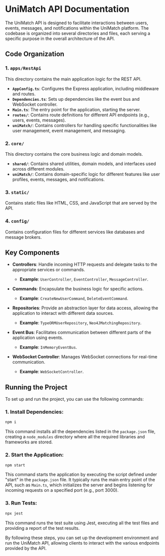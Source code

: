 # UniMatch API Documentation

The UniMatch API is designed to facilitate interactions between users, events, messages, and notifications within the UniMatch platform. The codebase is organized into several directories and files, each serving a specific purpose in the overall architecture of the API.

## Code Organization

### 1. `apps/RestApi`
This directory contains the main application logic for the REST API.

- **`AppConfig.ts`**: Configures the Express application, including middleware and routes.
- **`Dependencies.ts`**: Sets up dependencies like the event bus and WebSocket controller.
- **`Main.ts`**: The entry point for the application, starting the server.
- **`routes/`**: Contains route definitions for different API endpoints (e.g., users, events, messages).
- **`uniMatch/`**: Contains controllers for handling specific functionalities like user management, event management, and messaging.

### 2. `core/`
This directory contains the core business logic and domain models.

- **`shared/`**: Contains shared utilities, domain models, and interfaces used across different modules.
- **`uniMatch/`**: Contains domain-specific logic for different features like user profiles, events, messages, and notifications.

### 3. `static/`
Contains static files like HTML, CSS, and JavaScript that are served by the API.

### 4. `config/`
Contains configuration files for different services like databases and message brokers.

## Key Components

- **Controllers**: Handle incoming HTTP requests and delegate tasks to the appropriate services or commands.
    - **Example**: `UserController`, `EventController`, `MessageController`.

- **Commands**: Encapsulate the business logic for specific actions.
    - **Example**: `CreateNewUserCommand`, `DeleteEventCommand`.

- **Repositories**: Provide an abstraction layer for data access, allowing the application to interact with different data sources.
    - **Example**: `TypeORMUserRepository`, `Neo4JMatchingRepository`.

- **Event Bus**: Facilitates communication between different parts of the application using events.
    - **Example**: `InMemoryEventBus`.

- **WebSocket Controller**: Manages WebSocket connections for real-time communication.
    - **Example**: `WebSocketController`.

## Running the Project

To set up and run the project, you can use the following commands:

### 1. Install Dependencies:

```bash
npm i
```

This command installs all the dependencies listed in the `package.json` file, creating a `node_modules` directory where all the required libraries and frameworks are stored.

### 2. Start the Application:

```bash
npm start
```

This command starts the application by executing the script defined under "start" in the `package.json` file. It typically runs the main entry point of the API, such as `Main.ts`, which initializes the server and begins listening for incoming requests on a specified port (e.g., port 3000).

### 3. Run Tests:

```bash
npx jest
```

This command runs the test suite using Jest, executing all the test files and providing a report of the test results.

By following these steps, you can set up the development environment and run the UniMatch API, allowing clients to interact with the various endpoints provided by the API.
